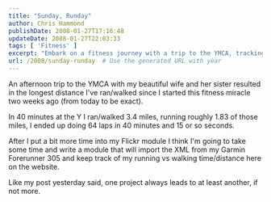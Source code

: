 ```yaml
---
title: "Sunday, Runday"
author: Chris Hammond
publishDate: 2008-01-27T17:16:48
updateDate: 2008-01-27T22:03:33
tags: [ 'Fitness' ]
excerpt: "Embark on a fitness journey with a trip to the YMCA, tracking your running and walking progress with a Garmin Forerunner - discover more on the blog!"
url: /2008/sunday-runday  # Use the generated URL with year
---
```

<p>An afternoon trip to the YMCA with my beautiful wife and her sister resulted in the longest distance I've ran/walked since I started this fitness miracle two weeks ago (from today to be exact).</p> <p>In 40 minutes at the Y I ran/walked 3.4 miles, running roughly&#160;1.83&#160;of those miles, I ended up doing 64 laps in 40 minutes and 15 or so seconds.</p> <p>After I put a bit more time into my Flickr module I think I'm going to take some time and write a module that will import the XML from my Garmin Forerunner 305&#160;and keep track of my running vs walking time/distance here on the website.</p> <p>Like my post yesterday said, one project always leads to at least another, if not more.</p>


